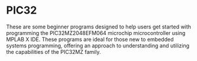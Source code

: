 # PIC32
These are some beginner programs designed to help users get started with programming the PIC32MZ2048EFM064 microchip microcontroller using MPLAB X IDE. These programs are ideal for those new to embedded systems programming, offering an approach to understanding and utilizing the capabilities of the PIC32MZ family.
